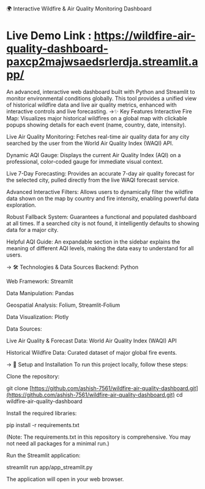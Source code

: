 🌍 Interactive Wildfire & Air Quality Monitoring Dashboard
# Live Demo Link : https://wildfire-air-quality-dashboard-paxcp2majwsaedsrlerdja.streamlit.app/

An advanced, interactive web dashboard built with Python and Streamlit to monitor environmental conditions globally. This tool provides a unified view of historical wildfire data and live air quality metrics, enhanced with interactive controls and live forecasting.
->✨ Key Features
Interactive Fire Map: Visualizes major historical wildfires on a global map with clickable popups showing details for each event (name, country, date, intensity).

Live Air Quality Monitoring: Fetches real-time air quality data for any city searched by the user from the World Air Quality Index (WAQI) API.

Dynamic AQI Gauge: Displays the current Air Quality Index (AQI) on a professional, color-coded gauge for immediate visual context.

Live 7-Day Forecasting: Provides an accurate 7-day air quality forecast for the selected city, pulled directly from the live WAQI forecast service.

Advanced Interactive Filters: Allows users to dynamically filter the wildfire data shown on the map by country and fire intensity, enabling powerful data exploration.

Robust Fallback System: Guarantees a functional and populated dashboard at all times. If a searched city is not found, it intelligently defaults to showing data for a major city.

Helpful AQI Guide: An expandable section in the sidebar explains the meaning of different AQI levels, making the data easy to understand for all users.

-> 🛠️ Technologies & Data Sources
Backend: Python

Web Framework: Streamlit

Data Manipulation: Pandas

Geospatial Analysis: Folium, Streamlit-Folium

Data Visualization: Plotly

Data Sources:

Live Air Quality & Forecast Data: World Air Quality Index (WAQI) API

Historical Wildfire Data: Curated dataset of major global fire events.

-> 🚀 Setup and Installation
To run this project locally, follow these steps:

Clone the repository:

git clone [https://github.com/ashish-7561/wildfire-air-quality-dashboard.git](https://github.com/ashish-7561/wildfire-air-quality-dashboard.git)
cd wildfire-air-quality-dashboard

Install the required libraries:

pip install -r requirements.txt

(Note: The requirements.txt in this repository is comprehensive. You may not need all packages for a minimal run.)

Run the Streamlit application:

streamlit run app/app_streamlit.py

The application will open in your web browser.
